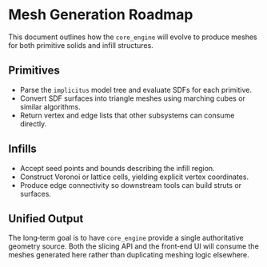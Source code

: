 # Mesh Generation Roadmap

This document outlines how the `core_engine` will evolve to produce meshes for
both primitive solids and infill structures.

## Primitives

* Parse the `implicitus` model tree and evaluate SDFs for each primitive.
* Convert SDF surfaces into triangle meshes using marching cubes or similar
  algorithms.
* Return vertex and edge lists that other subsystems can consume directly.

## Infills

* Accept seed points and bounds describing the infill region.
* Construct Voronoi or lattice cells, yielding explicit vertex coordinates.
* Produce edge connectivity so downstream tools can build struts or surfaces.

## Unified Output

The long‑term goal is to have `core_engine` provide a single authoritative
geometry source.  Both the slicing API and the front‑end UI will consume the
meshes generated here rather than duplicating meshing logic elsewhere.
